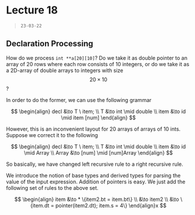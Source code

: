 # Lecture 18

> `23-03-22`

## Declaration Processing

How do we process `int **a[20][10]`? Do we take it as double pointer to an array of 20 rows where each row consists of 10 integers, or do we take it as a 2D-array of double arrays to integers with size $$20 \times 10$$?

In order to do the former, we can use the following grammar 


$$
\begin{align}
decl &\to T \ item; \\
T &\to int \mid double \\
item &\to id \mid item [num]
\end{align}
$$


However, this is an inconvenient layout for 20 arrays of arrays of 10 ints. Suppose we correct it to the following


$$
\begin{align}
decl &\to T \ item; \\
T &\to int \mid double \\
item &\to id \mid  Array \\
Array &\to [num] \mid [num]Array
\end{align}
$$


So basically, we have changed left recursive rule to a right recursive rule. 

We introduce the notion of base types and derived types for parsing the value of the input expression. Addition of pointers is easy. We just add the following set of rules to the above set.


$$
\begin{align}
item &\to * \{item2.bt = item.bt\} \\
&\to item2 \\
&\to \{item.dt = pointer(item2.dt); item.s = 4\}
\end{align}x
$$
